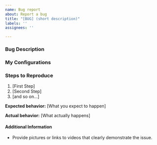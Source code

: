 ```yaml
---
name: Bug report
about: Report a bug
title: "[BUG] (short description)"
labels: ''
assignees: ''

---
```


<!--

Do you want to ask a question? Are you looking for support? Please don't post here. Instead please use one of the support links at https://github.com/ccccmagicboy/Marlin_fw_action/issues/new/choose

-->

### Bug Description

<!-- Description of the bug -->

### My Configurations

<!-- Please describe the Configurations -->

### Steps to Reproduce

<!-- Please describe the steps needed to reproduce the issue -->

1. [First Step]
2. [Second Step]
3. [and so on...]

**Expected behavior:** [What you expect to happen]

**Actual behavior:** [What actually happens]

#### Additional Information

* Provide pictures or links to videos that clearly demonstrate the issue.


